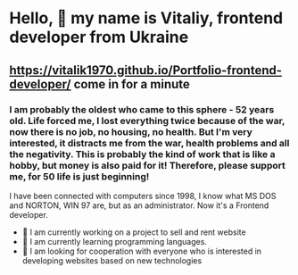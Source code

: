 # Hello, 👋 my name is Vitaliy, frontend developer from Ukraine
## https://vitalik1970.github.io/Portfolio-frontend-developer/ come in for a minute
### I am probably the oldest who came to this sphere - 52 years old. Life forced me, I lost everything twice because of the war, now there is no job, no housing, no health. But I'm very interested, it distracts me from the war, health problems and all the negativity. This is probably the kind of work that is like a hobby, but money is also paid for it! Therefore, please support me, for 50 life is just beginning!
I have been connected with computers since 1998, I know what MS DOS and NORTON, WIN 97 are, but as an administrator. Now it's a Frontend developer.

- 🔭   I am currently working on a project to sell and rent website
- 🌱 I am currently learning programming languages.
- 👯 I am looking for cooperation with everyone who is interested in developing websites based on new technologies
